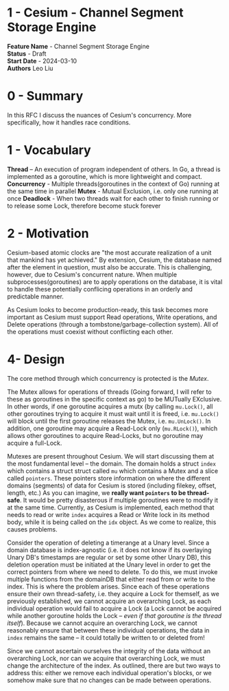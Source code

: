 # 1 - Cesium - Channel Segment Storage Engine

**Feature Name** - Channel Segment Storage Engine <br />
**Status** - Draft <br />
**Start Date** - 2024-03-10 <br />
**Authors** Leo Liu <br />

# 0 - Summary

In this RFC I discuss the nuances of Cesium's concurrency. More specifically, how it handles race conditions.

# 1 - Vocabulary

**Thread** – An execution of program independent of others. In Go, a thread is implemented as a goroutine, which is more lightweight and compact.
**Concurrency** - Multiple threads(goroutines in the context of Go) running at the same time in parallel
**Mutex** - Mutual Exclusion, i.e. only one running at once
**Deadlock** - When two threads wait for each other to finish running or to release some Lock, therefore become stuck forever

# 2 - Motivation

Cesium-based atomic clocks are "the most accurate realization of a unit that mankind has yet achieved." By extension, Cesium, the database named after the element in question, must also be accurate. This is challenging, however, due to Cesium's concurrent nature. When multiple subprocesses(goroutines) are to apply operations on the database, it is vital to handle these potentially conflicing operations in an orderly and predictable manner. 

As Cesium looks to become production-ready, this task becomes more important as Cesium must support Read operations, Write operations, and Delete operations (through a tombstone/garbage-collection system). All of the operations must coexist without conflicting each other.

# 4- Design

The core method through which concurrency is protected is the *Mutex*.

The Mutex allows for operations of threads (Going forward, I will refer to these as goroutines in the specific context as go) to be MUTually EXclusive. In other words, if one goroutine acquires a mutx (by calling `mu.Lock()`, all other goroutines trying to acquire it must wait until it is freed, i.e. `mu.Lock()` will block until the first goroutine releases the Mutex, i.e. `mu.UnLock()`. In addition, one goroutine may acquire a Read-Lock only (`mu.RLock()`), which allows other goroutines to acquire Read-Locks, but no goroutine may acquire a full-Lock. 

Mutexes are present throughout Cesium. We will start discussing them at the most fundamental level – the domain. The domain holds a struct `index` which contains a struct struct called `mu` which contains a Mutex and a slice called `pointers`. These pointers store information on where the different domains (segments) of data for Cesium is stored (including filekey, offset, length, etc.) As you can imagine, we **really want `pointers` to be thread-safe**. It would be pretty disasterous if multiple goroutines were to modify it at the same time. Currently, as Cesium is implemented, each method that needs to read or write `index` acquires a Read or Write lock in its method body, while it is being called on the `idx` object. As we come to realize, this causes problems.

Consider the operation of deleting a timerange at a Unary level. Since a domain database is index-agnostic (i.e. it does not know if its overlaying Unary DB's timestamps are regular or set by some other Unary DB), this deletion operation must be initiated at the Unary level in order to get the correct pointers from where we need to delete. To do this, we must invoke multiple functions from the domainDB that either read from or write to the index. This is where the problem arises. Since each of these operations ensure their own thread-safety, i.e. they acquire a Lock for themself, as we previously established, we cannot acquire an overarching Lock, as each individual operation would fail to acquire a Lock (a Lock cannot be acquired while another goroutine holds the Lock – *even if that goroutine is the thread itself*). Because we cannot acquire an overarching Lock, we cannot reasonably ensure that between these individual operations, the data in `index` remains the same – it could totally be written to or deleted from!

Since we cannot ascertain ourselves the integrity of the data without an overarching Lock, nor can we acquire that overarching Lock, we must change the architecture of the index. As outlined, there are but two ways to address this: either we remove each individual operation's blocks, or we somehow make sure that no changes can be made between operations. 
